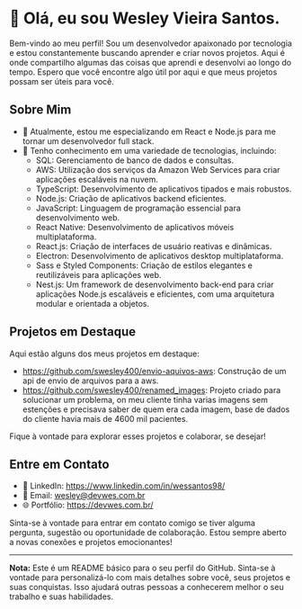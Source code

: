 # 👋 Olá, eu sou Wesley Vieira Santos.

Bem-vindo ao meu perfil! Sou um desenvolvedor apaixonado por tecnologia e estou constantemente buscando aprender e criar novos projetos. Aqui é onde compartilho algumas das coisas que aprendi e desenvolvi ao longo do tempo. Espero que você encontre algo útil por aqui e que meus projetos possam ser úteis para você.

## Sobre Mim

- 💼 Atualmente, estou me especializando em React e Node.js para me tornar um desenvolvedor full stack.
- 🧠 Tenho conhecimento em uma variedade de tecnologias, incluindo:
  - SQL: Gerenciamento de banco de dados e consultas.
  - AWS: Utilização dos serviços da Amazon Web Services para criar aplicações escaláveis na nuvem.
  - TypeScript: Desenvolvimento de aplicativos tipados e mais robustos.
  - Node.js: Criação de aplicativos backend eficientes.
  - JavaScript: Linguagem de programação essencial para desenvolvimento web.
  - React Native: Desenvolvimento de aplicativos móveis multiplataforma.
  - React.js: Criação de interfaces de usuário reativas e dinâmicas.
  - Electron: Desenvolvimento de aplicativos desktop multiplataforma.
  - Sass e Styled Components: Criação de estilos elegantes e reutilizáveis para aplicações web.
  - Nest.js: Um framework de desenvolvimento back-end para criar aplicações Node.js escaláveis e eficientes, com uma arquitetura modular e orientada a objetos.

## Projetos em Destaque

Aqui estão alguns dos meus projetos em destaque:

- https://github.com/swesley400/envio-aquivos-aws: Construção de um api de envio de arquivos para a aws.
- https://github.com/swesley400/renamed_images: Projeto criado para solucionar um problema, on meu cliente tinha varias imagens sem estenções e precisava saber de quem era cada imagem, base de dados do cliente havia mais de 4600 mil pacientes.

Fique à vontade para explorar esses projetos e colaborar, se desejar!

## Entre em Contato

- 🔗 LinkedIn: https://www.linkedin.com/in/wessantos98/
- 📧 Email: wesley@devwes.com.br
- 🌐 Portfólio: https://devwes.com.br/

Sinta-se à vontade para entrar em contato comigo se tiver alguma pergunta, sugestão ou oportunidade de colaboração. Estou sempre aberto a novas conexões e projetos emocionantes!

---

**Nota:** Este é um README básico para o seu perfil do GitHub. Sinta-se à vontade para personalizá-lo com mais detalhes sobre você, seus projetos e suas conquistas. Isso ajudará outras pessoas a conhecerem melhor o seu trabalho e suas habilidades.
